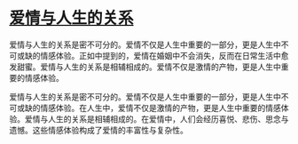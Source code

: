 # [爱情与人生的关系](https://hoo.be/yingtao)
爱情与人生的关系是密不可分的。爱情不仅是人生中重要的一部分，更是人生中不可或缺的情感体验。正如中提到的，爱情在婚姻中不会消失，反而在日常生活中愈发甜蜜。爱情与人生的关系是相辅相成的。爱情不仅是激情的产物，更是人生中重要的情感体验。

爱情与人生的关系是密不可分的。爱情不仅是人生中重要的一部分，更是人生中不可或缺的情感体验。在人生中，爱情不仅是激情的产物，更是人生中重要的情感体验。爱情与人生的关系是相辅相成的。在爱情中，人们会经历喜悦、悲伤、思念与遗憾。这些情感体验构成了爱情的丰富性与复杂性。

